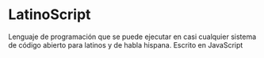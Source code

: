 # LatinoScript
Lenguaje de programación que se puede ejecutar en casi cualquier sistema de código abierto para latinos y de habla hispana. Escrito en JavaScript
